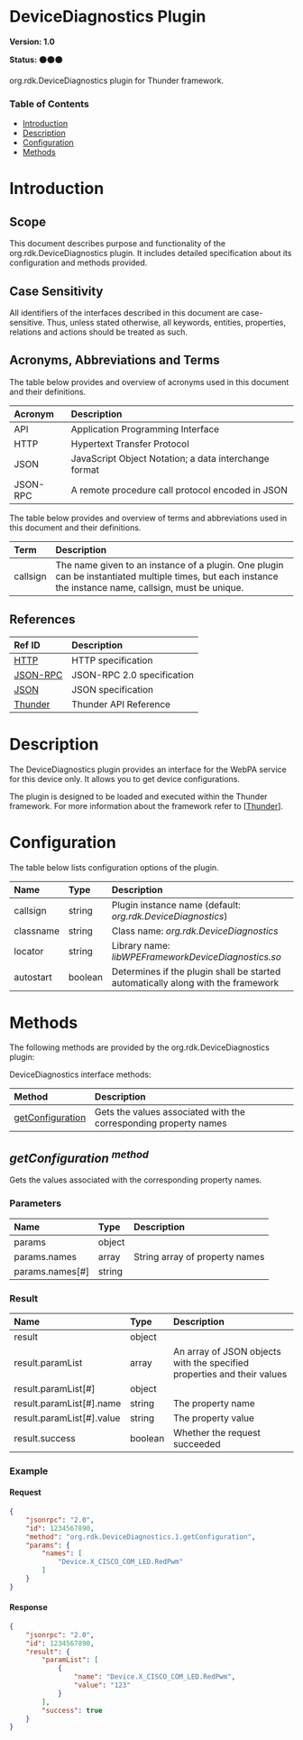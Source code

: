 <!-- Generated automatically, DO NOT EDIT! -->
<a name="head.DeviceDiagnostics_Plugin"></a>
# DeviceDiagnostics Plugin

**Version: 1.0**

**Status: :black_circle::black_circle::black_circle:**

org.rdk.DeviceDiagnostics plugin for Thunder framework.

### Table of Contents

- [Introduction](#head.Introduction)
- [Description](#head.Description)
- [Configuration](#head.Configuration)
- [Methods](#head.Methods)

<a name="head.Introduction"></a>
# Introduction

<a name="head.Scope"></a>
## Scope

This document describes purpose and functionality of the org.rdk.DeviceDiagnostics plugin. It includes detailed specification about its configuration and methods provided.

<a name="head.Case_Sensitivity"></a>
## Case Sensitivity

All identifiers of the interfaces described in this document are case-sensitive. Thus, unless stated otherwise, all keywords, entities, properties, relations and actions should be treated as such.

<a name="head.Acronyms,_Abbreviations_and_Terms"></a>
## Acronyms, Abbreviations and Terms

The table below provides and overview of acronyms used in this document and their definitions.

| Acronym | Description |
| :-------- | :-------- |
| <a name="acronym.API">API</a> | Application Programming Interface |
| <a name="acronym.HTTP">HTTP</a> | Hypertext Transfer Protocol |
| <a name="acronym.JSON">JSON</a> | JavaScript Object Notation; a data interchange format |
| <a name="acronym.JSON-RPC">JSON-RPC</a> | A remote procedure call protocol encoded in JSON |

The table below provides and overview of terms and abbreviations used in this document and their definitions.

| Term | Description |
| :-------- | :-------- |
| <a name="term.callsign">callsign</a> | The name given to an instance of a plugin. One plugin can be instantiated multiple times, but each instance the instance name, callsign, must be unique. |

<a name="head.References"></a>
## References

| Ref ID | Description |
| :-------- | :-------- |
| <a name="ref.HTTP">[HTTP](http://www.w3.org/Protocols)</a> | HTTP specification |
| <a name="ref.JSON-RPC">[JSON-RPC](https://www.jsonrpc.org/specification)</a> | JSON-RPC 2.0 specification |
| <a name="ref.JSON">[JSON](http://www.json.org/)</a> | JSON specification |
| <a name="ref.Thunder">[Thunder](https://github.com/WebPlatformForEmbedded/Thunder/blob/master/doc/WPE%20-%20API%20-%20WPEFramework.docx)</a> | Thunder API Reference |

<a name="head.Description"></a>
# Description

The DeviceDiagnostics plugin provides an interface for the WebPA service for this device only. It allows you to get device configurations.

The plugin is designed to be loaded and executed within the Thunder framework. For more information about the framework refer to [[Thunder](#ref.Thunder)].

<a name="head.Configuration"></a>
# Configuration

The table below lists configuration options of the plugin.

| Name | Type | Description |
| :-------- | :-------- | :-------- |
| callsign | string | Plugin instance name (default: *org.rdk.DeviceDiagnostics*) |
| classname | string | Class name: *org.rdk.DeviceDiagnostics* |
| locator | string | Library name: *libWPEFrameworkDeviceDiagnostics.so* |
| autostart | boolean | Determines if the plugin shall be started automatically along with the framework |

<a name="head.Methods"></a>
# Methods

The following methods are provided by the org.rdk.DeviceDiagnostics plugin:

DeviceDiagnostics interface methods:

| Method | Description |
| :-------- | :-------- |
| [getConfiguration](#method.getConfiguration) | Gets the values associated with the corresponding property names |


<a name="method.getConfiguration"></a>
## *getConfiguration <sup>method</sup>*

Gets the values associated with the corresponding property names.

### Parameters

| Name | Type | Description |
| :-------- | :-------- | :-------- |
| params | object |  |
| params.names | array | String array of property names |
| params.names[#] | string |  |

### Result

| Name | Type | Description |
| :-------- | :-------- | :-------- |
| result | object |  |
| result.paramList | array | An array of JSON objects with the specified properties and their values |
| result.paramList[#] | object |  |
| result.paramList[#].name | string | The property name |
| result.paramList[#].value | string | The property value |
| result.success | boolean | Whether the request succeeded |

### Example

#### Request

```json
{
    "jsonrpc": "2.0",
    "id": 1234567890,
    "method": "org.rdk.DeviceDiagnostics.1.getConfiguration",
    "params": {
        "names": [
            "Device.X_CISCO_COM_LED.RedPwm"
        ]
    }
}
```

#### Response

```json
{
    "jsonrpc": "2.0",
    "id": 1234567890,
    "result": {
        "paramList": [
            {
                "name": "Device.X_CISCO_COM_LED.RedPwm",
                "value": "123"
            }
        ],
        "success": true
    }
}
```

